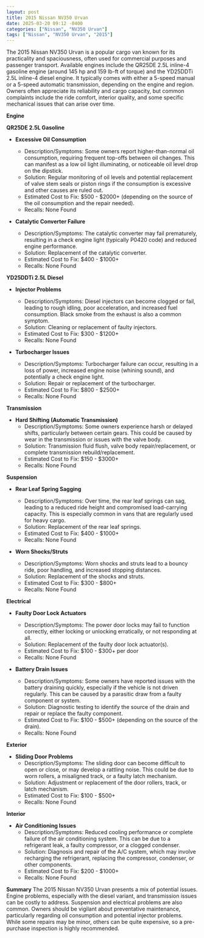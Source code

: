 ```yaml
---
layout: post
title: 2015 Nissan NV350 Urvan
date: 2025-03-20 09:12 -0400
categories: ["Nissan", "NV350 Urvan"]
tags: ["Nissan", "NV350 Urvan", "2015"]
---
```

The 2015 Nissan NV350 Urvan is a popular cargo van known for its practicality and spaciousness, often used for commercial purposes and passenger transport. Available engines include the QR25DE 2.5L inline-4 gasoline engine (around 145 hp and 159 lb-ft of torque) and the YD25DDTi 2.5L inline-4 diesel engine. It typically comes with either a 5-speed manual or a 5-speed automatic transmission, depending on the engine and region. Owners often appreciate its reliability and cargo capacity, but common complaints include the ride comfort, interior quality, and some specific mechanical issues that can arise over time.

**Engine**

**QR25DE 2.5L Gasoline**

*   **Excessive Oil Consumption**
    *   Description/Symptoms: Some owners report higher-than-normal oil consumption, requiring frequent top-offs between oil changes. This can manifest as a low oil light illuminating, or noticeable oil level drop on the dipstick.
    *   Solution: Regular monitoring of oil levels and potential replacement of valve stem seals or piston rings if the consumption is excessive and other causes are ruled out.
    *   Estimated Cost to Fix: $500 - $2000+ (depending on the source of the oil consumption and the repair needed).
    *   Recalls: None Found

*   **Catalytic Converter Failure**
    *   Description/Symptoms: The catalytic converter may fail prematurely, resulting in a check engine light (typically P0420 code) and reduced engine performance.
    *   Solution: Replacement of the catalytic converter.
    *   Estimated Cost to Fix: $400 - $1000+
    *   Recalls: None Found

**YD25DDTi 2.5L Diesel**

*   **Injector Problems**
    *   Description/Symptoms: Diesel injectors can become clogged or fail, leading to rough idling, poor acceleration, and increased fuel consumption. Black smoke from the exhaust is also a common symptom.
    *   Solution: Cleaning or replacement of faulty injectors.
    *   Estimated Cost to Fix: $300 - $1200+
    *   Recalls: None Found

*   **Turbocharger Issues**
    *   Description/Symptoms: Turbocharger failure can occur, resulting in a loss of power, increased engine noise (whining sound), and potentially a check engine light.
    *   Solution: Repair or replacement of the turbocharger.
    *   Estimated Cost to Fix: $800 - $2500+
    *   Recalls: None Found

**Transmission**

*   **Hard Shifting (Automatic Transmission)**
    *   Description/Symptoms: Some owners experience harsh or delayed shifts, particularly between certain gears. This could be caused by wear in the transmission or issues with the valve body.
    *   Solution: Transmission fluid flush, valve body repair/replacement, or complete transmission rebuild/replacement.
    *   Estimated Cost to Fix: $150 - $3000+
    *   Recalls: None Found

**Suspension**

*   **Rear Leaf Spring Sagging**
    *   Description/Symptoms: Over time, the rear leaf springs can sag, leading to a reduced ride height and compromised load-carrying capacity. This is especially common in vans that are regularly used for heavy cargo.
    *   Solution: Replacement of the rear leaf springs.
    *   Estimated Cost to Fix: $400 - $1000+
    *   Recalls: None Found

*   **Worn Shocks/Struts**
    *   Description/Symptoms: Worn shocks and struts lead to a bouncy ride, poor handling, and increased stopping distances.
    *   Solution: Replacement of the shocks and struts.
    *   Estimated Cost to Fix: $300 - $800+
    *   Recalls: None Found

**Electrical**

*   **Faulty Door Lock Actuators**
    *   Description/Symptoms: The power door locks may fail to function correctly, either locking or unlocking erratically, or not responding at all.
    *   Solution: Replacement of the faulty door lock actuator(s).
    *   Estimated Cost to Fix: $100 - $300+ per door
    *   Recalls: None Found

*   **Battery Drain Issues**
    *   Description/Symptoms: Some owners have reported issues with the battery draining quickly, especially if the vehicle is not driven regularly. This can be caused by a parasitic draw from a faulty component or system.
    *   Solution: Diagnostic testing to identify the source of the drain and repair or replace the faulty component.
    *   Estimated Cost to Fix: $100 - $500+ (depending on the source of the drain).
    *   Recalls: None Found

**Exterior**

*   **Sliding Door Problems**
    *   Description/Symptoms: The sliding door can become difficult to open or close, or may develop a rattling noise. This could be due to worn rollers, a misaligned track, or a faulty latch mechanism.
    *   Solution: Adjustment or replacement of the door rollers, track, or latch mechanism.
    *   Estimated Cost to Fix: $100 - $500+
    *   Recalls: None Found

**Interior**

*   **Air Conditioning Issues**
    *   Description/Symptoms: Reduced cooling performance or complete failure of the air conditioning system. This can be due to a refrigerant leak, a faulty compressor, or a clogged condenser.
    *   Solution: Diagnosis and repair of the A/C system, which may involve recharging the refrigerant, replacing the compressor, condenser, or other components.
    *   Estimated Cost to Fix: $200 - $1000+
    *   Recalls: None Found

**Summary**
The 2015 Nissan NV350 Urvan presents a mix of potential issues. Engine problems, especially with the diesel variant, and transmission issues can be costly to address. Suspension and electrical problems are also common. Owners should be vigilant about preventative maintenance, particularly regarding oil consumption and potential injector problems. While some repairs may be minor, others can be quite expensive, so a pre-purchase inspection is highly recommended.

